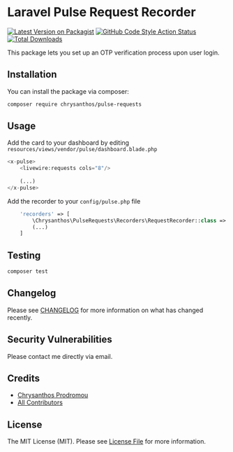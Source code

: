 # Laravel Pulse Request Recorder

[![Latest Version on Packagist](https://img.shields.io/packagist/v/chrysanthos/pulse-requests.svg?style=flat-square)](https://packagist.org/packages/chrysanthos/pulse-requests)
[![GitHub Code Style Action Status](https://img.shields.io/github/actions/workflow/status/chrysanthos/pulse-requests/fix-php-code-style-issues.yml?branch=main&label=code%20style)](https://github.com/chrysanthos/pulse-requests/actions?query=workflow%3A"Fix+PHP+code+style+issues"+branch%3Amain)
[![Total Downloads](https://img.shields.io/packagist/dt/chrysanthos/pulse-requests.svg?style=flat-square)](https://packagist.org/packages/chrysanthos/pulse-requests)

This package lets you set up an OTP verification process upon user login.

## Installation

You can install the package via composer:

```bash
composer require chrysanthos/pulse-requests
```

## Usage

Add the card to your dashboard by editing `resources/views/vendor/pulse/dashboard.blade.php`
```php
<x-pulse>
    <livewire:requests cols="8"/>
    
    (...)
</x-pulse>
```
Add the recorder to your `config/pulse.php` file
```php
    'recorders' => [
        \Chrysanthos\PulseRequests\Recorders\RequestRecorder::class => [],
        (...)
    ]
```

## Testing

```bash
composer test
```

## Changelog

Please see [CHANGELOG](CHANGELOG.md) for more information on what has changed recently.

## Security Vulnerabilities

Please contact me directly via email.

## Credits

- [Chrysanthos Prodromou](https://github.com/chrysanthos)
- [All Contributors](../../contributors)

## License

The MIT License (MIT). Please see [License File](LICENSE.md) for more information.
